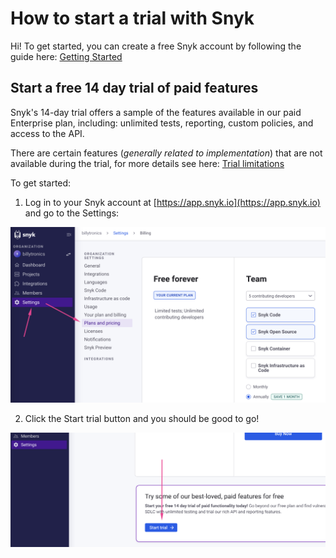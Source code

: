 # How to start a trial with Snyk

Hi! To get started, you can create a free Snyk account by following the guide here: [Getting Started](https://docs.snyk.io/getting-started/quickstart/create-a-snyk-account)


## Start a free 14 day trial of paid features

Snyk's 14-day trial offers a sample of the features available in our paid Enterprise plan, including: unlimited tests, reporting, custom policies, and access to the API.

There are certain features (*generally related to implementation*) that are not available during the trial, for more details see here: [Trial limitations](https://docs.snyk.io/~/changes/yFqnNB3gP8ZTzzxeVJ9M/more-info/plans#trial-limitations)

To get started:

1. Log in to your Snyk account at [https://app.snyk.io](https://app.snyk.io) and go to the Settings:

![How to start Snyk trial step 1](/assets/images/snyk/how-to-start-trial-1.png)


2. Click the Start trial button and you should be good to go!

![How to start Snyk trial step 2](/assets/images/snyk/how-to-start-trial-2.png)
